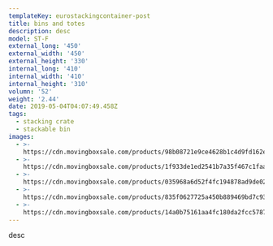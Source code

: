 ```yaml
---
templateKey: eurostackingcontainer-post
title: bins and totes
description: desc
model: ST-F
external_long: '450'
external_width: '450'
external_height: '330'
internal_long: '410'
internal_width: '410'
internal_height: '310'
volumn: '52'
weight: '2.44'
date: 2019-05-04T04:07:49.458Z
tags:
  - stacking crate
  - stackable bin
images:
  - >-
    https://cdn.movingboxsale.com/products/98b08721e9ce4628b1c4d9fd162e1b1b.jpg
  - >-
    https://cdn.movingboxsale.com/products/1f933de1ed2541b7a35f467c1faac419.jpg
  - >-
    https://cdn.movingboxsale.com/products/035968a6d52f4fc194878ad9de024bdf.jpg
  - >-
    https://cdn.movingboxsale.com/products/835f0627725a450b889469bd7c93a8a4.jpg
  - >-
    https://cdn.movingboxsale.com/products/14a0b75161aa4fc180da2fcc5787c3e5.jpg
---
```

desc
